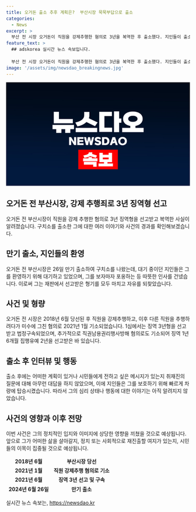 ```yaml
---
title: 오거돈 출소 추후 계획은?  부산시장 묵묵부답으로 출소
categories:
  - News
excerpt: >
  부산 전 시장 오거돈이 직원을 강제추행한 혐의로 3년을 복역한 후 출소했다. 지인들이 출소를 축하하며 인사를 나누는 가운데, 오 전 시장은 어떠한 계획도 공개하지 않았고 취재진의 질문에도 대답을 하지 않았다. 2018년 6월 시장으로 당선된 이후, 직원을 강제추행한 혐의로 기소돼 3년형을 선고받고 법정구속됐으며, 추가적으로 직권남용권리행사방해 혐의로도 기소돼 유죄 판결을 받은 바 있다.
feature_text: >
  ## adskorea 실시간 뉴스 속보입니다.

  부산 전 시장 오거돈이 직원을 강제추행한 혐의로 3년을 복역한 후 출소했다. 지인들이 출소를 축하하며 인사를 나누는 가운데, 오 전 시장은 어떠한 계획도 공개하지 않았고 취재진의 질문에도 대답을 하지 않았다. 2018년 6월 시장으로 당선된 이후, 직원을 강제추행한 혐의로 기소돼 3년형을 선고받고 법정구속됐으며, 추가적으로 직권남용권리행사방해 혐의로도 기소돼 유죄 판결을 받은 바 있다.
image: '/assets/img/newsdao_breakingnews.jpg'
---
```


<p><img src="/assets/img/newsdao_breakingnews.jpg" alt="adskorea 속보" /></p>

<h2 data-ke-size="size26">오거돈 전 부산시장, 강제 추행죄로 3년 징역형 선고</h2>

<p data-ke-size="size16">오거돈 전 부산시장이 직원을 강제 추행한 혐의로 3년 징역형을 선고받고 복역한 사실이 알려졌습니다. 구치소를 출소한 그에 대한 여러 이야기와 사건의 경과를 확인해보겠습니다.</p>

<h2 data-ke-size="size26">만기 출소, 지인들의 환영</h2>

<p data-ke-size="size16">오거돈 전 부산시장은 26일 만기 출소하여 구치소를 나왔는데, 대기 중이던 지인들은 그를 환영하기 위해 대기하고 있었으며, 그를 보자마자 포옹하는 등 따뜻한 인사를 건넸습니다. 이로써 그는 재판에서 선고받은 형기를 모두 마치고 자유를 되찾았습니다.</p>

<h2 data-ke-size="size26">사건 및 형량</h2>

<p data-ke-size="size16">오거돈 전 시장은 2018년 6월 당선된 후 직원을 강제추행하고, 이후 다른 직원을 추행하려다가 미수에 그친 혐의로 2021년 1월 기소되었습니다. 1심에서는 징역 3년형을 선고받고 법정구속되었으며, 추가적으로 직권남용권리행사방해 혐의로도 기소되어 징역 1년 6개월 집행유예 2년을 선고받은 바 있습니다.</p>

<h2 data-ke-size="size26">출소 후 인터뷰 및 행동</h2>

<p data-ke-size="size16">출소 후에는 어떠한 계획이 있거나 시민들에게 전하고 싶은 메시지가 있는지 취재진의 질문에 대해 아무런 대답을 하지 않았으며, 이에 지인들은 그를 보호하기 위해 빠르게 차량에 탑승시켰습니다. 따라서 그의 심리 상태나 행동에 대한 이야기는 아직 알려지지 않았습니다.</p>

<h2 data-ke-size="size26">사건의 영향과 이후 전망</h2>

<p data-ke-size="size16">이번 사건은 그의 정치적인 입지와 이미지에 상당한 영향을 끼쳤을 것으로 예상됩니다. 앞으로 그가 어떠한 삶을 살아갈지, 정치 또는 사회적으로 재진출할 여지가 있는지, 시민들의 이목이 집중될 것으로 예상됩니다.</p>

<table>
<thead>
<tr>
<td style="text-align: center; height: 17px;"><b>2018년 6월</b></td>
<td style="text-align: center; height: 17px;"><b>부산시장 당선</b></td>
</tr>
<tr>
<td style="text-align: center; height: 17px;"><b>2021년 1월</b></td>
<td style="text-align: center; height: 17px;"><b>직원 강제추행 혐의로 기소</b></td>
</tr>
<tr>
<td style="text-align: center; height: 17px;"><b>2021년 6월</b></td>
<td style="text-align: center; height: 17px;"><b>징역 3년 선고 및 구속</b></td>
</tr>
<tr>
<td style="text-align: center; height: 17px;"><b>2024년 6월 26일</b></td>
<td style="text-align: center; height: 17px;"><b>만기 출소</b></td>
</tr>
</thead>
</table>
실시간 뉴스 속보는, <a href="https://newsdao.kr" rel="dofollow">https://newsdao.kr</a>


